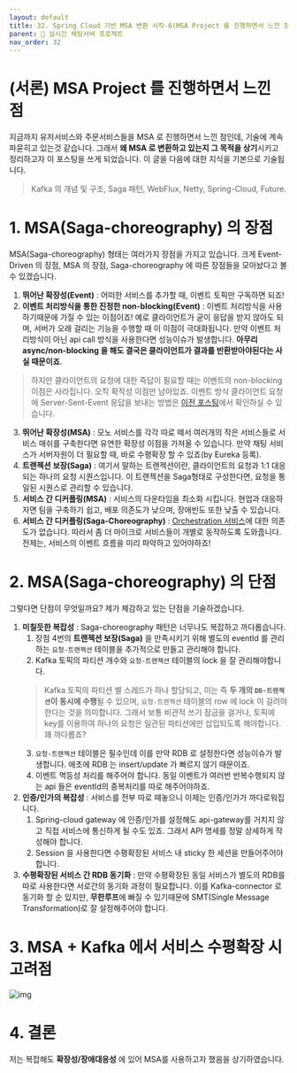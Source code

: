 ```yaml
---
layout: default
title: 32. Spring Cloud 기반 MSA 변환 시작-6(MSA Project 를 진행하면서 느낀 점)
parent: 📌 실시간 채팅서버 프로젝트
nav_order: 32
---
```


# (서론) MSA Project 를 진행하면서 느낀 점

지금까지 유저서비스와 주문서비스들을 MSA 로 진행하면서 느낀 점인데, 기술에 계속 파묻히고 있는것 같습니다. 그래서 **왜 MSA 로 변환하고 있는지 그 목적을 상기**시키고 정리하고자 이 포스팅을 쓰게 되었습니다. 이 글을 다음에 대한 지식을 기본으로 기술됩니다.
> Kafka 의 개념 및 구조, Saga 패턴, WebFlux, Netty, Spring-Cloud, Future.

# 1. MSA(Saga-choreography) 의 장점

MSA(Saga-choreography) 형태는 여러가지 장점을 가지고 있습니다. 크게 Event-Driven 의 장점, MSA 의 장점, Saga-choreography 에 따른 장점들을 모아놨다고 볼 수 있겠습니다.

1. **뛰어난 확장성(Event)** : 어떠한 서비스를 추가할 때, 이벤트 토픽만 구독하면 되죠!
2. **이벤트 처리방식을 통한 진정한 non-blocking(Event)** : 이벤트 처리방식을 사용하기때문에 가질 수 있는 이점이죠! 예로 클라이언트가 굳이 응답을 받지 않아도 되며, 서버가 오래 걸리는 기능을 수행할 때 이 이점이 극대화됩니다. 만약 이벤트 처리방식이 아닌 api call 방식을 사용한다면 성능이슈가 발생합니다. **아무리 async/non-blocking 을 해도 결국은 클라이언트가 결과를 반환받아야된다는 사실 때문이죠**.
> 하지만 클라이언트의 요청에 대한 즉답이 필요할 때는 이벤트의 non-blocking 이점은 사라집니다. 오직 확작성 이점만 남아있죠. 이벤트 방식 클라이언트 요청에 Server-Sent-Event 응답을 보내는 방법은 [이전 포스팅](https://ghkdqhrbals.github.io/portfolios/docs/project/2023-04-17-chatting(30))에서 확인하실 수 있습니다.
3. **뛰어난 확장성(MSA)** : 모노 서비스를 각각 따로 떼서 여러개의 작은 서비스들로 서비스 매쉬를 구축한다면 유연한 확장성 이점을 가져올 수 있습니다. 만약 채팅 서비스가 서버자원이 더 필요할 때, 바로 수평확장 할 수 있죠(by Eureka 등록).
4. **트랜젝션 보장(Saga)** : 여기서 말하는 트랜젝션이란, 클라이언트의 요청과 1:1 대응되는 하나의 요청 시퀀스입니다. 이 트랜젝션을 Saga형태로 구성한다면, 요청을 통일된 시퀀스로 관리할 수 있습니다. 
5. **서비스 간 디커플링(MSA)** : 서비스의 다운타임을 최소화 시킵니다. 현업과 대응하자면 팀을 구축하기 쉽고, 배포 의존도가 낮으며, 장애빈도 또한 낮출 수 있습니다.
6. **서비스 간 디커플링(Saga-Choreography)** : [Orchestration 서비스](https://ghkdqhrbals.github.io/portfolios/docs/msa/2022-09-04-micro-service-architecture1/#orchestration-형태)에 대한 의존도가 없습니다. 따라서 좀 더 마이크로 서비스들이 개별로 동작하도록 도와줍니다. 전제는, 서비스의 이벤트 흐름을 미리 파악하고 있어야하죠!

# 2. MSA(Saga-choreography) 의 단점

그렇다면 단점이 무엇일까요? 제가 체감하고 있는 단점을 기술하겠습니다.

1. **미칠듯한 복잡성** : Saga-choreography 패턴은 너무나도 복잡하고 까다롭습니다.  
   1. 장점 4번의 **트랜젝션 보장(Saga)** 을 만족시키기 위해 별도의 eventId 를 관리하는 `요청-트랜젝션` 테이블을 추가적으로 만들고 관리해야 합니다. 
   2. Kafka 토픽의 파티션 개수와 `요청-트랜젝션` 테이블의 lock 을 잘 관리해야합니다.
   > Kafka 토픽의 파티션 별 스레드가 하나 할당되고, 이는 즉 **두 개의 `DB-트랜젝션`이 동시에 수행**될 수 있으며, `요청-트랜젝션` 테이블의 row 에 lock 이 걸려야 한다는 것을 의미합니다. 그래서 보통 비관적 쓰기 잠금을 걸거나, 토픽에 key를 이용하여 하나의 요청은 일관된 파티션에만 삽입되도록 해야합니다. 꽤 까다롭죠? 
   3. `요청-트랜젝션` 테이블은 필수인데 이를 만약 RDB 로 설정한다면 성능이슈가 발생합니다. 애초에 RDB 는 insert/update 가 빠르지 않기 때문이죠.
   4. 이벤트 멱등성 처리를 해주어야 합니다. 동일 이벤트가 여러번 반복수행되지 않는 api 들은 eventId의 중복처리를 따로 해주어야하죠. 
2. **인증/인가의 복잡성** : 서비스를 전부 따로 떼놓으니 이제는 인증/인가가 까다로워집니다.
   1. Spring-cloud gateway 에 인증/인가를 설정해도 api-gateway를 거치지 않고 직접 서비스에 통신하게 될 수도 있죠. 그래서 API 명세를 정말 상세하게 작성해야 합니다.
   2. Session 을 사용한다면 수평확장된 서비스 내 sticky 한 세션을 만들어주어야 합니다.
3. **수평확장된 서비스 간 RDB 동기화** : 만약 수평확장된 동일 서비스가 별도의 RDB를 따로 사용한다면 서로간의 동기화 과정이 필요합니다. 이를 Kafka-connector 로 동기화 할 순 있지만, **무한루프**에 빠질 수 있기때문에 SMT(Single Message Transformation)로 잘 설정해주어야 합니다.

# 3. MSA + Kafka 에서 서비스 수평확장 시 고려점

![img](../../../assets/img/kafka/18.svg)


# 4. 결론

저는 복잡해도 **확장성/장애대응성** 에 있어 MSA를 사용하고자 했음을 상기하였습니다.